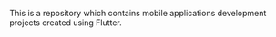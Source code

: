This is a repository which contains mobile applications development projects created using Flutter.
